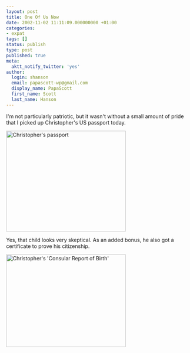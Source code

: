 ```yaml
---
layout: post
title: One Of Us Now
date: 2002-11-02 11:11:09.000000000 +01:00
categories:
- expat
tags: []
status: publish
type: post
published: true
meta:
  aktt_notify_twitter: 'yes'
author:
  login: shanson
  email: papascott-wp@gmail.com
  display_name: PapaScott
  first_name: Scott
  last_name: Hanson
---
```

<p>I'm not particularly patriotic, but it wasn't without a small amount of pride that I picked up Christopher's US passport today.</p>
<p><img alt="Christopher's passport" src="https://www.papascott.de/wordpress/wp-content/uploads/2002/11/crhpass.jpg" width="325" height="273" border="0" /></p>
<p>Yes, that child looks very skeptical. As an added bonus, he also got a certificate to prove his citizenship.</p>
<p><img alt="Christopher's 'Consular Report of Birth'" src="https://www.papascott.de/wordpress/wp-content/uploads/2002/11/crhcert.jpg" width="325" height="251" border="0" /></p>

